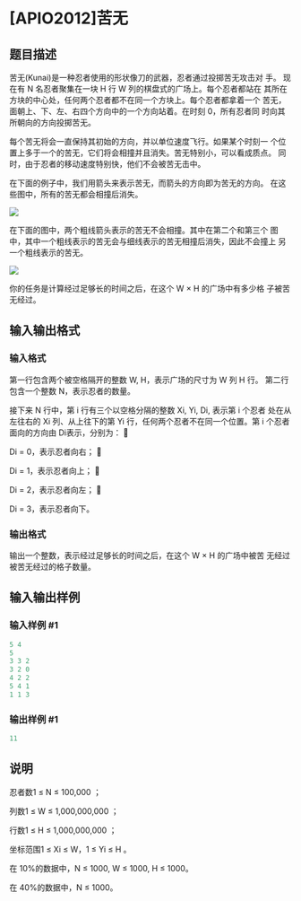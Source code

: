 # [APIO2012]苦无 

## 题目描述

苦无(Kunai)是一种忍者使用的形状像刀的武器，忍者通过投掷苦无攻击对 手。 现在有 N 名忍者聚集在一块 H 行 W 列的棋盘式的广场上。每个忍者都站在 其所在方块的中心处，任何两个忍者都不在同一个方块上。每个忍者都拿着一个 苦无，面朝上、下、左、右四个方向中的一个方向站着。在时刻 0，所有忍者同 时向其所朝向的方向投掷苦无。

每个苦无将会一直保持其初始的方向，并以单位速度飞行。如果某个时刻一 个位置上多于一个的苦无，它们将会相撞并且消失。苦无特别小，可以看成质点。 同时，由于忍者的移动速度特别快，他们不会被苦无击中。

在下面的例子中，我们用箭头来表示苦无，而箭头的方向即为苦无的方向。 在这些图中，所有的苦无都会相撞后消失。

![](https://cdn.luogu.com.cn/upload/pic/4414.png)

在下面的图中，两个粗线箭头表示的苦无不会相撞。其中在第二个和第三个 图中，其中一个粗线表示的苦无会与细线表示的苦无相撞后消失，因此不会撞上 另一个粗线表示的苦无。

![](https://cdn.luogu.com.cn/upload/pic/4415.png)

你的任务是计算经过足够长的时间之后，在这个 W × H 的广场中有多少格 子被苦无经过。

## 输入输出格式

### 输入格式

第一行包含两个被空格隔开的整数 W, H，表示广场的尺寸为 W 列 H 行。 第二行包含一个整数 N，表示忍者的数量。

接下来 N 行中，第 i 行有三个以空格分隔的整数 Xi, Yi, Di, 表示第 i 个忍者 处在从左往右的 Xi 列、从上往下的第 Yi 行，任何两个忍者不在同一个位置。第 i 个忍者面向的方向由 Di表示，分别为： 

Di = 0，表示忍者向右； 

Di = 1，表示忍者向上； 

Di = 2，表示忍者向左； 

Di = 3，表示忍者向下。

### 输出格式

输出一个整数，表示经过足够长的时间之后，在这个 W × H 的广场中被苦 无经过被苦无经过的格子数量。

## 输入输出样例

### 输入样例 #1

```cpp
5 4 
5 
3 3 2 
3 2 0 
4 2 2 
5 4 1 
1 1 3 
```


### 输出样例 #1

```cpp
11
```


## 说明

忍者数1 ≤ N ≤ 100,000 ；

列数1 ≤ W ≤ 1,000,000,000 ；

行数1 ≤ H ≤ 1,000,000,000 ；

坐标范围1 ≤ Xi ≤ W，1 ≤ Yi ≤ H 。

在 10%的数据中，N ≤ 1000, W ≤ 1000, H ≤ 1000。

在 40%的数据中，N ≤ 1000。


